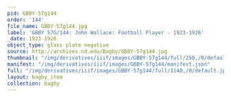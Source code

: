 ```yaml
---
pid: GBBY-57g144
order: '144'
file_name: GBBY-57g144.jpg
label: 'GBBY 57G/144: John Wallace: Football Player - 1923-1926'
_date: 1923-1926
object_type: glass plate negative
source: http://archives.nd.edu/Bagby/GBBY-57g144.jpg
thumbnail: "/img/derivatives/iiif/images/GBBY-57g144/full/250,/0/default.jpg"
manifest: "/img/derivatives/iiif/images/GBBY-57g144/manifest.json"
full: "/img/derivatives/iiif/images/GBBY-57g144/full/1140,/0/default.jpg"
layout: bagby_item
collection: bagby
---
```

